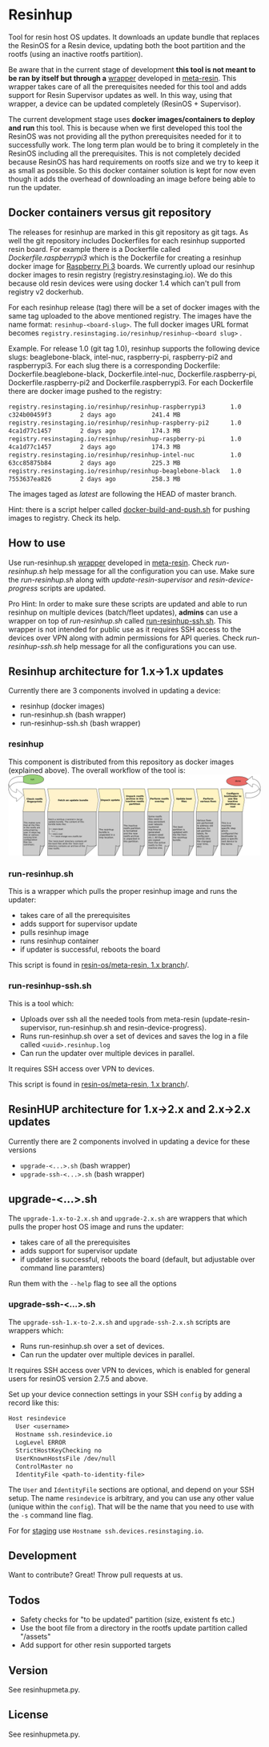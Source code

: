 # Resinhup
Tool for resin host OS updates. It downloads an update bundle that replaces the ResinOS for a Resin device, updating both the boot partition and the rootfs (using an inactive rootfs partition).

Be aware that in the current stage of development **this tool is not meant to be ran by itself but through a** [wrapper](https://github.com/resin-os/meta-resin/blob/master/meta-resin-common/recipes-support/resinhup/resinhup/run-resinhup.sh) developed in [meta-resin](https://github.com/resin-os/meta-resin). This wrapper takes care of all the prerequisites needed for this tool and adds support for Resin Supervisor updates as well. In this way, using that wrapper, a device can be updated completely (ResinOS + Supervisor).

The current development stage uses **docker images/containers to deploy and run** this tool. This is because when we first developed this tool the ResinOS was not providing all the python prerequisites needed for it to successfully work. The long term plan would be to bring it completely in the ResinOS including all the prerequisites. This is not completely decided because ResinOS has hard requirements on rootfs size and we try to keep it as small as possible. So this docker container solution is kept for now even though it adds the overhead of downloading an image before being able to run the updater.

## Docker containers versus git repository
The releases for resinhup are marked in this git repository as git tags. As well the git repository includes Dockerfiles for each resinhup supported resin board. For example there is a Dockerfile called _Dockerfile.raspberrypi3_ which is the Dockerfile for creating a resinhup docker image for [Raspberry Pi 3](https://www.raspberrypi.org/blog/raspberry-pi-3-on-sale/) boards. We currently upload our resinhup docker images to resin registry (registry.resinstaging.io). We do this because old resin devices were using docker 1.4 which can't pull from registry v2 dockerhub.

For each resinhup release (tag) there will be a set of docker images with the same tag uploaded to the above mentioned registry. The images have the name format: `resinhup-<board-slug>`. The full docker images URL format becomes `registry.resinstaging.io/resinhup/resinhup-<board slug>` .

Example. For release 1.0 (git tag 1.0), resinhup supports the following device slugs: beaglebone-black, intel-nuc, raspberry-pi, raspberry-pi2 and raspberrypi3. For each slug there is a corresponding Dockerfile: Dockerfile.beaglebone-black, Dockerfile.intel-nuc, Dockerfile.raspberry-pi, Dockerfile.raspberry-pi2 and Dockerfile.raspberrypi3. For each Dockerfile there are docker image pushed to the registry:

```
registry.resinstaging.io/resinhup/resinhup-raspberrypi3       1.0  c324b00459f3        2 days ago          241.4 MB
registry.resinstaging.io/resinhup/resinhup-raspberry-pi2      1.0  4ca1d77c1457        2 days ago          174.3 MB
registry.resinstaging.io/resinhup/resinhup-raspberry-pi       1.0  4ca1d77c1457        2 days ago          174.3 MB
registry.resinstaging.io/resinhup/resinhup-intel-nuc          1.0  63cc85875b84        2 days ago          225.3 MB
registry.resinstaging.io/resinhup/resinhup-beaglebone-black   1.0  7553637ea826        2 days ago          258.3 MB
```

The images taged as _latest_ are following the HEAD of master branch.

Hint: there is a script helper called [docker-build-and-push.sh](https://github.com/resin-os/resinhup/blob/master/scripts/docker-build-and-push.sh) for pushing images to registry. Check its help.

## How to use
Use run-resinhup.sh [wrapper](https://github.com/resin-os/meta-resin/blob/master/meta-resin-common/recipes-support/resinhup/resinhup/run-resinhup.sh) developed in [meta-resin](https://github.com/resin-os/meta-resin). Check _run-resinhup.sh_ help message for all the configuration you can use. Make sure the _run-resinhup.sh_ along with _update-resin-supervisor_ and _resin-device-progress_ scripts are updated.

Pro Hint: In order to make sure these scripts are updated and able to run resinhup on multiple devices (batch/fleet updates), **admins** can use a wrapper on top of _run-resinhup.sh_ called [run-resinhup-ssh.sh](https://github.com/resin-os/meta-resin/blob/master/scripts/resinhup/run-resinhup-ssh.sh). This wrapper is not intended for public use as it requires SSH access to the devices over VPN along with admin permissions for API queries. Check _run-resinhup-ssh.sh_ help message for all the configurations you can use.

## Resinhup architecture for 1.x->1.x updates
Currently there are 3 components involved in updating a device:
+ resinhup (docker images)
+ run-resinhup.sh (bash wrapper)
+ run-resinhup-ssh.sh (bash wrapper)

### resinhup

This component is distributed from this repository as docker images (explained above). The overall workflow of the tool is:
![Minion](images/resinhup-workflow.png)

### run-resinhup.sh

This is a wrapper which pulls the proper resinhup image and runs the updater:

+ takes care of all the prerequisites
+ adds support for supervisor update
+ pulls resinhup image
+ runs resinhup container
+ if updater is successful, reboots the board

This script is found in [resin-os/meta-resin, 1.x branch](https://github.com/resin-os/meta-resin/tree/1.X)/.

### run-resinhup-ssh.sh

This is a tool which:

+ Uploads over ssh all the needed tools from meta-resin (update-resin-supervisor, run-resinhup.sh and resin-device-progress).
+ Runs run-resinhup.sh over a set of devices and saves the log in a file called `<uuid>.resinhup.log`
+ Can run the updater over multiple devices in parallel.

It requires SSH access over VPN to devices.

This script is found in [resin-os/meta-resin, 1.x branch](https://github.com/resin-os/meta-resin/tree/1.X)/.

## ResinHUP architecture for 1.x->2.x and 2.x->2.x updates

Currently there are 2 components involved in updating a device for these versions

+ `upgrade-<...>.sh` (bash wrapper)
+ `upgrade-ssh-<...>.sh` (bash wrapper)

## upgrade-<...>.sh

The `upgrade-1.x-to-2.x.sh` and `upgrade-2.x.sh` are wrappers that which pulls the proper host OS image and runs the updater:

+ takes care of all the prerequisites
+ adds support for supervisor update
+ if updater is successful, reboots the board (default, but adjustable over command line paramters)

Run them with the `--help` flag to see all the options

### upgrade-ssh-<...>.sh

The `upgrade-ssh-1.x-to-2.x.sh` and `upgrade-ssh-2.x.sh` scripts are wrappers which:

+ Runs run-resinhup.sh over a set of devices.
+ Can run the updater over multiple devices in parallel.

It requires SSH access over VPN to devices, which is enabled for general users for resinOS version 2.7.5 and above.

Set up your device connection settings in your SSH `config` by adding a record like this:

```
Host resindevice
  User <username>
  Hostname ssh.resindevice.io
  LogLevel ERROR
  StrictHostKeyChecking no
  UserKnownHostsFile /dev/null
  ControlMaster no
  IdentityFile <path-to-identity-file>
```

The `User` and `IdentityFile` sections are optional, and depend on your SSH setup. The name `resindevice` is arbitrary, and you can use any other value (unique within the `config`). That will be the name that you need to use with the `-s` command line flag.

For for [staging](https://dashboard.resinstaging.io) use `Hostname ssh.devices.resinstaging.io`.


## Development
Want to contribute? Great! Throw pull requests at us.

## Todos
 - Safety checks for "to be updated" partition (size, existent fs etc.)
 - Use the boot file from a directory in the rootfs update partition called "/assets"
 - Add support for other resin supported targets

## Version
See resinhupmeta.py.

## License
See resinhupmeta.py.
